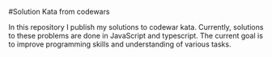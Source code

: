 #Solution Kata from codewars

In this repository I publish my solutions to codewar kata.
Currently, solutions to these problems are done in JavaScript and typescript.
The current goal is to improve programming skills and understanding of various tasks.
